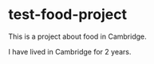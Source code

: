# test-food-project

This is a project about food in Cambridge. 

I have lived in Cambridge for 2 years.
